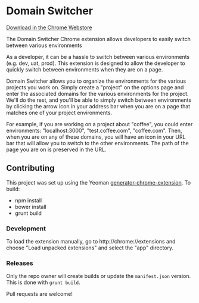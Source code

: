 Domain Switcher
======================

[Download in the Chrome Webstore](https://chrome.google.com/webstore/detail/domain-switcher/lbehdhpgigdlinfkidifkbhjnaglfojc?hl=en-US)

The Domain Switcher Chrome extension allows developers to easily switch between various environments

As a developer, it can be a hassle to switch between various environments (e.g. dev, uat, prod). This extension is designed to allow the developer to quickly switch between environments when they are on a page.

Domain Switcher allows you to organize the environments for the various projects you work on. Simply create a "project" on the options page and enter the associated domains for the various environments for the project. We'll do the rest, and you'll be able to simply switch between environments by clicking the arrow icon in your address bar when you are on a page that matches one of your project environments.

For example, if you are working on a project about "coffee", you could enter environments: "localhost:3000", "test.coffee.com", "coffee.com". Then, when you are on any of these domains, you will have an icon in your URL bar that will allow you to switch to the other environments. The path of the page you are on is preserved in the URL.

## Contributing

This project was set up using the Yeoman [generator-chrome-extension](https://github.com/yeoman/generator-chrome-extension). To build:

* npm install
* bower install
* grunt build

### Development

To load the extension manually, go to http://chrome://extensions and choose "Load unpacked extensions" and select the "app" directory.

### Releases

Only the repo owner will create builds or update the `manifest.json` version. This is done with `grunt build`.

Pull requests are welcome!